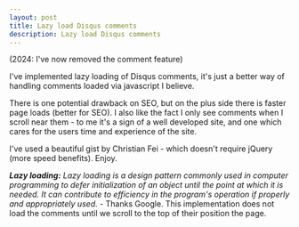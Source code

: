 ```yaml
---
layout: post
title: Lazy load Disqus comments
description: Lazy load Disqus comments
---
```


(2024: I've now removed the comment feature)

I've implemented lazy loading of Disqus comments, it's just a better way of handling comments loaded via javascript I believe.

There is one potential drawback on SEO, but on the plus side there is faster page loads (better for SEO). I also like the fact I only see comments when I scroll near them - to me it's a sign of a well developed site, and one which cares for the users time and experience of the site.

I've used a beautiful gist by Christian Fei - which doesn't require jQuery (more speed benefits). Enjoy.
<script src="https://gist.github.com/CrocoDillon/5727950.js"></script>

***Lazy loading:*** *Lazy loading is a design pattern commonly used in computer programming to defer initialization of an object until the point at which it is needed. It can contribute to efficiency in the program's operation if properly and appropriately used.* - Thanks Google. This implementation does not load the comments until we scroll to the top of their position the page.
